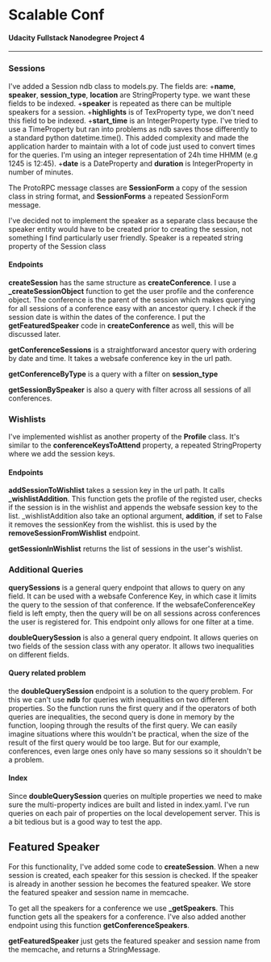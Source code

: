 # Scalable Conf
#### Udacity Fullstack Nanodegree Project 4
---


### Sessions

I've added a Session ndb class to models.py.
The fields are:
+**name**, **speaker**, **session_type**, **location** are StringProperty type. we want these fields to be indexed. +**speaker** is repeated as there can be multiple speakers for a session.
+**highlights** is of TexProperty type, we don't need this field to be indexed.
+**start_time** is an IntegerProperty type. I've tried to use a TimeProperty but ran into problems as ndb saves those differently to a standard python datetime.time(). This added complexity and made the application harder to maintain with a lot of code just used to convert times for the queries. I'm using an integer representation of 24h time HHMM (e.g 1245 is 12:45).
+**date** is a DateProperty and **duration** is IntegerProperty in number of minutes.

The ProtoRPC message classes are **SessionForm** a copy of the session class in string format, and **SessionForms** a repeated SessionForm message.

I've decided not to implement the speaker as a separate class because the speaker entity would have to be created prior to creating the session, not something I find particularly user friendly. Speaker is a repeated string property of the Session class 

#### Endpoints

**createSession** has the same structure as **createConference**. I use a **_createSessionObject** function to get the user profile and the conference object. The conference is the parent of the session which makes querying for all sessions of a conference easy with an ancestor query. I check if the session date is within the dates of the conference. I put the **getFeaturedSpeaker** code in **createConference** as well, this will be discussed later.

**getConferenceSessions** is a straightforward ancestor query with ordering by date and time. It takes a websafe conference key in the url path.

**getConferenceByType** is a query with a filter on **session_type**

**getSessionBySpeaker** is also a query with filter across all sessions of all conferences. 



### Wishlists

I've implemented wishlist as another property of the **Profile** class. It's similar to the **conferenceKeysToAttend** property, a repeated StringProperty
where we add the session keys.

#### Endpoints

**addSessionToWishlist** takes a session key in the url path. It calls **_wishlistAddition**. This function gets the profile of the registed user, checks if the session is in the wishlist and appends the websafe session key to the list. _wishlistAddition also take an optional argument, **addition**, if set to False it removes the sessionKey from the wishlist. this is used by the **removeSessionFromWishlist** endpoint.

**getSessionInWishlist** returns the list of sessions in the user's wishlist.


### Additional Queries


**querySessions** is a general query endpoint that allows to query on any field. It can be used with a websafe Conference Key, in which case it limits the query to the session of that conference. If the websafeConferenceKey field is left empty, then the query will be on all sessions across conferences the user is registered for. This endpoint only allows for one filter at a time.

**doubleQuerySession** is also a general query endpoint. It allows queries on two fields of the session class with any operator. It allows two inequalities on different fields.


#### Query related problem

the **doubleQuerySession** endpoint is a solution to the query problem. For this we can't use **ndb** for queries with inequalities on two different properties. So the function runs the first query and if the operators of both queries are inequalities, the second query is done in memory by the function, looping through the results of the first query. We can easily imagine situations where this wouldn't be practical, when the size of the result of the first query would be too large. But for our example, conferences, even large ones only have so many sessions so it shouldn't be a problem.


#### Index

Since **doubleQuerySession** queries on multiple properties we need to make sure the multi-property indices are built and listed in index.yaml. I've run queries on each pair of properties on the local developement server. This is a bit tedious but is a good way to test the app.


## Featured Speaker

For this functionality, I've added some code to **createSession**. When a new session is created, each speaker for this session is checked. If the speaker is already in another session he becomes the featured speaker. We store the featured speaker and session name in memcache.

To get all the speakers for a conference we use **_getSpeakers**. This function gets all the speakers for a conference. I've also added another endpoint using this function **getConferenceSpeakers**.

**getFeaturedSpeaker** just gets the featured speaker and session name from the memcache, and returns a StringMessage.

